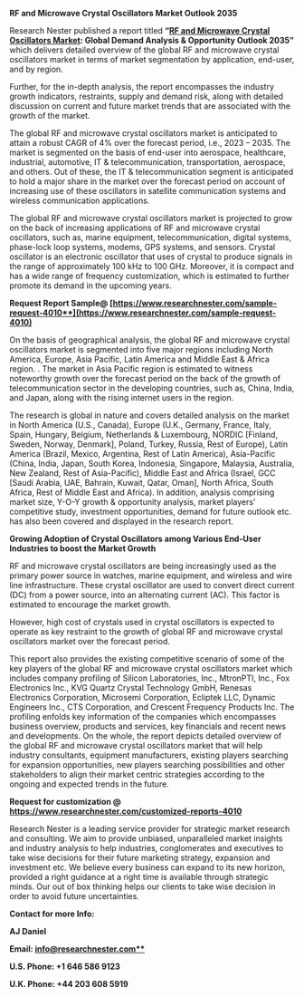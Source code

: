 ﻿**RF and Microwave Crystal Oscillators Market Outlook 2035**

Research Nester published a report titled **“[RF and Microwave Crystal Oscillators Market](https://www.researchnester.com/reports/rf-and-microwave-crystal-oscillators-market/4010): Global Demand Analysis & Opportunity Outlook 2035”** which delivers detailed overview of the global RF and microwave crystal oscillators market in terms of market segmentation by application, end-user, and by region.

Further, for the in-depth analysis, the report encompasses the industry growth indicators, restraints, supply and demand risk, along with detailed discussion on current and future market trends that are associated with the growth of the market.

The global RF and microwave crystal oscillators market is anticipated to attain a robust CAGR of 4% over the forecast period, i.e., 2023 – 2035. The market is segmented on the basis of end-user into aerospace, healthcare, industrial, automotive, IT & telecommunication, transportation, aerospace, and others. Out of these, the IT & telecommunication segment is anticipated to hold a major share in the market over the forecast period on account of increasing use of these oscillators in satellite communication systems and wireless communication applications.

The global RF and microwave crystal oscillators market is projected to grow on the back of increasing applications of RF and microwave crystal oscillators, such as, marine equipment, telecommunication, digital systems, phase-lock loop systems, modems, GPS systems, and sensors. Crystal oscillator is an electronic oscillator that uses of crystal to produce signals in the range of approximately 100 kHz to 100 GHz. Moreover, it is compact and has a wide range of frequency customization, which is estimated to further promote its demand in the upcoming years.

**Request Report Sample@ [https://www.researchnester.com/sample-request-4010**](https://www.researchnester.com/sample-request-4010)**

On the basis of geographical analysis, the global RF and microwave crystal oscillators market is segmented into five major regions including North America, Europe, Asia Pacific, Latin America and Middle East & Africa region. . The market in Asia Pacific region is estimated to witness noteworthy growth over the forecast period on the back of the growth of telecommunication sector in the developing countries, such as, China, India, and Japan, along with the rising internet users in the region. 

The research is global in nature and covers detailed analysis on the market in North America (U.S., Canada), Europe (U.K., Germany, France, Italy, Spain, Hungary, Belgium, Netherlands & Luxembourg, NORDIC [Finland, Sweden, Norway, Denmark], Poland, Turkey, Russia, Rest of Europe), Latin America (Brazil, Mexico, Argentina, Rest of Latin America), Asia-Pacific (China, India, Japan, South Korea, Indonesia, Singapore, Malaysia, Australia, New Zealand, Rest of Asia-Pacific), Middle East and Africa (Israel, GCC [Saudi Arabia, UAE, Bahrain, Kuwait, Qatar, Oman], North Africa, South Africa, Rest of Middle East and Africa). In addition, analysis comprising market size, Y-O-Y growth & opportunity analysis, market players’ competitive study, investment opportunities, demand for future outlook etc. has also been covered and displayed in the research report.

**Growing Adoption of Crystal Oscillators among Various End-User Industries to boost the Market Growth**

RF and microwave crystal oscillators are being increasingly used as the primary power source in watches, marine equipment, and wireless and wire line infrastructure. These crystal oscillator are used to convert direct current (DC) from a power source, into an alternating current (AC). This factor is estimated to encourage the market growth. 

However, high cost of crystals used in crystal oscillators is expected to operate as key restraint to the growth of global RF and microwave crystal oscillators market over the forecast period.

This report also provides the existing competitive scenario of some of the key players of the global RF and microwave crystal oscillators market which includes company profiling of Silicon Laboratories, Inc., MtronPTI, Inc., Fox Electronics Inc., KVG Quartz Crystal Technology GmbH, Renesas Electronics Corporation, Microsemi Corporation, Ecliptek LLC, Dynamic Engineers Inc., CTS Corporation, and Crescent Frequency Products Inc. The profiling enfolds key information of the companies which encompasses business overview, products and services, key financials and recent news and developments. On the whole, the report depicts detailed overview of the global RF and microwave crystal oscillators market that will help industry consultants, equipment manufacturers, existing players searching for expansion opportunities, new players searching possibilities and other stakeholders to align their market centric strategies according to the ongoing and expected trends in the future.      

**Request for customization @ <https://www.researchnester.com/customized-reports-4010>** 

Research Nester is a leading service provider for strategic market research and consulting. We aim to provide unbiased, unparalleled market insights and industry analysis to help industries, conglomerates and executives to take wise decisions for their future marketing strategy, expansion and investment etc. We believe every business can expand to its new horizon, provided a right guidance at a right time is available through strategic minds. Our out of box thinking helps our clients to take wise decision in order to avoid future uncertainties.

**Contact for more Info:**

**AJ Daniel**

**Email: [info@researchnester.com**](mailto:info@researchnester.com)**

**U.S. Phone: +1 646 586 9123** 

**U.K. Phone: +44 203 608 5919**


